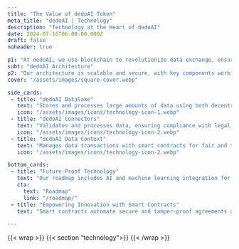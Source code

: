 ```yaml
---
title: "The Value of dedoAI Token"
meta_title: "dedoAI | Technology"
description: "Technology at the Heart of dedoAI"
date: 2024-07-16T06:00:00.000Z
draft: false
noheader: true

p1: "At dedoAI, we use blockchain to revolutionize data exchange, ensuring secure, transparent, and decentralized transactions. This technology builds integrity and trust between data producers and consumers."
subt: "dedoAI Architecture"
p2: "Our architecture is scalable and secure, with key components working seamlessly:"
cover: "/assets/images/square-cover.webp"

side_cards:
 - title: "dedoAI Datalake"
   text: "Stores and processes large amounts of data using both decentralized IPFS and traditional cloud storage."
   icon: "/assets/images/icons/technology-icon-1.webp"
 - title: "dedoAI Connectors"
   text: "Validates and processes data, ensuring compliance with legal and quality standards."
   icon: "/assets/images/icons/technology-icon-2.webp"
 - title: "dedoAI Data Context"
   text: "Manages data transactions with smart contracts for fair and transparent compensation."
   icon: "/assets/images/icons/technology-icon-2.webp"

bottom_cards:
 - title: "Future-Proof Technology"
   text: "Our roadmap includes AI and machine learning integration for advanced data analysis, and exploration of new blockchain technologies to enhance our platform."
   cta:
     text: "Roadmap"
     link: "/roadmap/"
 - title: "Empowering Innovation with Smart Contracts"
   text: "Smart contracts automate secure and tamper-proof agreements and transactions, supporting staking mechanisms and the governance model of the dedoAI DAO."

---
```

{{< wrap >}}
{{< section "technology">}}
{{< /wrap >}}
